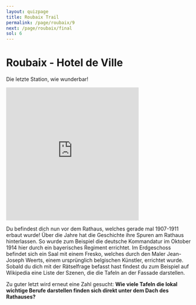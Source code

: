 ```yaml
---
layout: quizpage
title: Roubaix Trail
permalink: /page/roubaix/9
next: /page/roubaix/final
sol: 6
---
```


# Roubaix - Hotel de Ville

Die letzte Station, wie wunderbar!

<iframe src="https://www.google.com/maps/embed?pb=!1m17!1m12!1m3!1d589.5674518984798!2d3.173990989479797!3d50.69151768943766!2m3!1f0!2f0!3f0!3m2!1i1024!2i768!4f13.1!3m2!1m1!2zNTDCsDQxJzI5LjUiTiAzwrAxMCcyNi40IkU!5e0!3m2!1sfr!2sch!4v1725185767461!5m2!1sfr!2sch" width="360" height="360" style="border:0;" allowfullscreen="" loading="lazy" referrerpolicy="no-referrer-when-downgrade"></iframe><br>

Du befindest dich nun vor dem Rathaus, welches gerade mal 1907-1911 erbaut wurde! Über die Jahre hat die Geschichte ihre
Spuren am Rathaus hinterlassen. So wurde zum Beispiel die deutsche Kommandatur im Oktober 1914 hier durch ein
bayerisches Regiment errichtet. Im Erdgeschoss befindet sich ein Saal mit einem Fresko, welches durch den Maler
Jean-Joseph Weerts, einem ursprünglich belgischen Künstler, errichtet wurde. Sobald du dich mit der Rätselfrage befasst
hast findest du zum Beispiel auf Wikipedia eine Liste der Szenen, die die Tafeln an der Fassade darstellen.

Zu guter letzt wird erneut eine Zahl gesucht: **Wie viele Tafeln die lokal wichtige Berufe darstellen finden sich direkt
unter dem Dach des Rathauses?**
